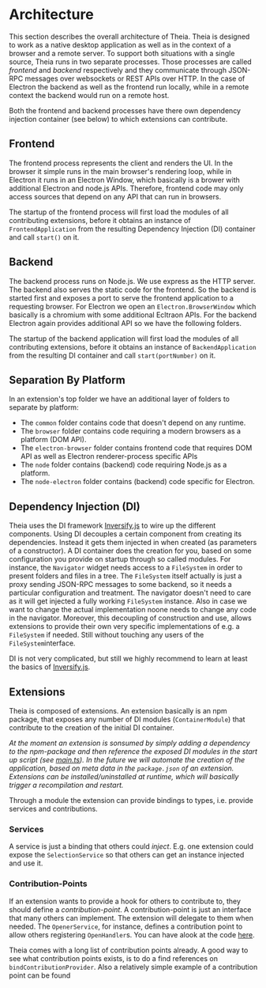 # Architecture

This section describes the overall architecture of Theia. 
Theia is designed to work as a native desktop application as well as in the context of a browser and a remote server. To support both situations with a single source, Theia runs in two separate processes. Those processes are called _frontend_ and _backend_ respectively and they communicate through JSON-RPC messages over websockets or REST APIs over HTTP. In the case of Electron the backend as well as the frontend run locally, while in a remote context the backend would run on a remote host.

Both the frontend and backend processes have there own dependency injection container (see below) to which extensions can contribute.

## Frontend

The frontend process represents the client and renders the UI. In the browser it simple runs in the main browser's rendering loop, while in Electron it runs in an Electron Window, which basically is a brower with additional Electron and node.js APIs. Therefore, frontend code may only access sources that depend on any API that can run in browsers.

The startup of the frontend process will first load the modules of all contributing extensions, before it obtains an instance of `FrontendApplication` from the resulting Dependency Injection (DI) container and call `start()` on it.

## Backend

 The backend process runs on Node.js. We use express as the HTTP server. The backend also serves the static code for the frontend. So the backend is started first and exposes a port to serve the frontend application to a requesting browser. For Electron we open an `Electron.BrowserWindow` which basically is a chromium with some additional Ecltraon APIs.
 For the backend Electron again provides additional API so we have the following folders.

 The startup of the backend application will first load the modules of all contributing extensions, before it obtains an instance of `BackendApplication` from the resulting DI container and call `start(portNumber)` on it.

## Separation By Platform

In an extension's top folder we have an additional layer of folders to separate by platform:

 - The `common` folder contains code that doesn't depend on any runtime.
 - The `browser` folder contains code requiring a modern browsers as a platform (DOM API).
 - The `electron-browser` folder contains frontend code that requires DOM API as well as Electron renderer-process specific APIs
 - The `node` folder contains (backend) code requiring Node.js as a platform.
 - The `node-electron` folder contains (backend) code specific for Electron.

## Dependency Injection (DI)

Theia uses the DI framework [Inversify.js](http://inversify.io/) to wire up the different components. Using DI decouples a certain component from creating its dependencies. Instead it gets them injected in when created (as parameters of a constructor). A DI container does the creation for you, based on some configuration you provide on startup through so called modules. For instance, the `Navigator` widget needs access to a `FileSystem` in order to present folders and files in a tree. The `FileSystem` itself actually is just a proxy sending JSON-RPC messages to some backend, so it needs a particular configuration and treatment. The navigator doesn't need to care as it will get injected a fully working `FileSystem` instance. Also in case we want to change the actual implementation noone needs to change any code in the navigator. Moreover, this decoupling of construction and use, allows extensions to provide their own very specific implementations of e.g. a `FileSystem` if needed. Still without touching any users of the `FileSystem`interface.

DI is not very complicated, but still we highly recommend to learn at least the basics of [Inversify.js](http://inversify.io/).

## Extensions

Theia is composed of extensions. An extension basically is an npm package, that exposes any number of DI modules (`ContainerModule`) that contribute to the creation of the initial DI container. 

_At the moment an extension is sonsumed by simply adding a dependency to the npm-package and then reference the exposed DI modules in the start up script (see [main.ts](../examples/browser/src/client/main.ts)). In the future we will automate the creation of the application, based on meta data in the `package.json` of an extension. Extensions can be installed/uninstalled at runtime, which will basically trigger a recompilation and restart._

Through a module the extension can provide bindings to types, i.e. provide services and contributions.

### Services

A service is just a binding that others could _inject_. E.g. one extension could expose the `SelectionService` so that others can get an instance injected and use it.

### Contribution-Points

If an extension wants to provide a hook for others to contribute to, they should define a _contribution-point_. A contribution-point is just an interface that many others can implement. The extension will delegate to them when needed. 
The `OpenerService`, for instance, defines a contribution point to allow others registering `OpenHandler`s. You can have alook at the code [here](../src/application/browser/opener-service.ts).

Theia comes with a long list of contribution points already. A good way to see what contribution points exists, is to do a find references on `bindContributionProvider`.
Also a relatively simple example of a contribution point can be found 
